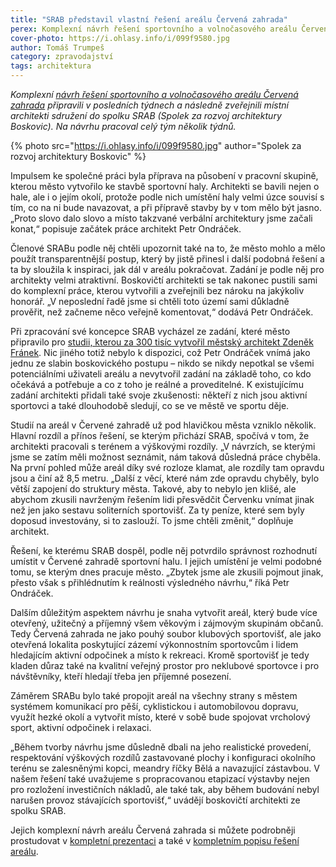 ```yaml
---
title: "SRAB představil vlastní řešení areálu Červená zahrada"
perex: Komplexní návrh řešení sportovního a volnočasového areálu Červená zahrada připravili v posledních týdnech a následně zveřejnili místní architekti sdružení do spolku SRAB (Spolek za rozvoj architektury Boskovic).
cover-photo: https://i.ohlasy.info/i/099f9580.jpg
author: Tomáš Trumpeš
category: zpravodajství
tags: architektura
---
```


*Komplexní [návrh řešení sportovního a volnočasového areálu Červená zahrada](https://www.sraboskovice.cz/sportovni-volnocasovy-areal-cervena-zahrada-jaky-bychom-si-tu-prali) připravili v posledních týdnech a následně zveřejnili místní architekti sdružení do spolku SRAB (Spolek za rozvoj architektury Boskovic). Na návrhu pracoval celý tým několik týdnů.*

{% photo src="https://i.ohlasy.info/i/099f9580.jpg" author="Spolek za rozvoj architektury Boskovic" %}

Impulsem ke společné práci byla příprava na působení v pracovní skupině, kterou město vytvořilo ke stavbě sportovní haly. Architekti se bavili nejen o hale, ale i o jejím okolí, protože podle nich umístění haly velmi úzce souvisí s tím, co na ni bude navazovat, a při přípravě stavby by v tom mělo být jasno. „Proto slovo dalo slovo a místo takzvané verbální architektury jsme začali konat,“ popisuje začátek práce architekt Petr Ondráček.

Členové SRABu podle něj chtěli upozornit také na to, že město mohlo a mělo použít transparentnější postup, který by jistě přinesl i další podobná řešení a ta by sloužila k inspiraci, jak dál v areálu pokračovat. Zadání je podle něj pro architekty velmi atraktivní. Boskovičtí architekti se tak nakonec pustili sami do komplexní práce, kterou vytvořili a zveřejnili bez nároku na jakýkoliv honorář. „V neposlední řadě jsme si chtěli toto území sami důkladně prověřit, než začneme něco veřejně komentovat,“ dodává Petr Ondráček.

Při zpracování své koncepce SRAB vycházel ze zadání, které město připravilo pro [studii, kterou za 300 tisíc vytvořil městský architekt Zdeněk Fránek](https://data.ohlasy.info/2021/cervenka/franek.pdf). Nic jiného totiž nebylo k dispozici, což Petr Ondráček vnímá jako jednu ze slabin boskovického postupu – nikdo se nikdy nepotkal se všemi potenciálními uživateli areálu a nevytvořil zadání na základě toho, co kdo očekává a potřebuje a co z toho je reálné a proveditelné. K existujícímu zadání architekti přidali také svoje zkušenosti: někteří z nich jsou aktivní sportovci a také dlouhodobě sledují, co se ve městě ve sportu děje.

Studií na areál v Červené zahradě už pod hlavičkou města vzniklo několik. Hlavní rozdíl a přínos řešení, se kterým přichází SRAB, spočívá v tom, že architekti pracovali s terénem a výškovými rozdíly. „V návrzích, se kterými jsme se zatím měli možnost seznámit, nám taková důsledná práce chyběla. Na první pohled může areál díky své rozloze klamat, ale rozdíly tam opravdu jsou a činí až 8,5 metru. „Další z věcí, které nám zde opravdu chyběly, bylo větší zapojení do struktury města. Takové, aby to nebylo jen klišé, ale abychom zkusili navrženým řešením lidi přesvědčit Červenku vnímat jinak než jen jako sestavu soliterních sportovišť. Za ty peníze, které sem byly doposud investovány, si to zaslouží. To jsme chtěli změnit,“ doplňuje architekt.

Řešení, ke kterému SRAB dospěl, podle něj potvrdilo správnost rozhodnutí umístit v Červené zahradě sportovní halu. I jejich umístění je velmi podobné tomu, se kterým dnes pracuje město. „Zbytek jsme ale zkusili pojmout jinak, přesto však s přihlédnutím k reálnosti výsledného návrhu,“ říká Petr Ondráček.

Dalším důležitým aspektem návrhu je snaha vytvořit areál, který bude více otevřený, užitečný a příjemný všem věkovým i zájmovým skupinám občanů. Tedy Červená zahrada ne jako pouhý soubor klubových sportovišť, ale jako otevřená lokalita poskytující zázemí výkonnostním sportovcům i lidem hledajícím aktivní odpočinek a místo k rekreaci. Kromě sportovišť je tedy kladen důraz také na kvalitní veřejný prostor pro neklubové sportovce i pro návštěvníky, kteří hledají třeba jen příjemné posezení.

Záměrem SRABu bylo také propojit areál na všechny strany s městem systémem komunikací pro pěší, cyklistickou i automobilovou dopravu, využít hezké okolí a vytvořit místo, které v sobě bude spojovat vrcholový sport, aktivní odpočinek i relaxaci.

„Během tvorby návrhu jsme důsledně dbali na jeho realistické provedení, respektování výškových rozdílů zastavované plochy i konfiguraci okolního terénu se zalesněnými kopci, meandry říčky Bělá a navazující zástavbou. V našem řešení také uvažujeme s propracovanou etapizací výstavby nejen pro rozložení investičních nákladů, ale také tak, aby během budování nebyl narušen provoz stávajících sportovišť,“ uvádějí boskovičtí architekti ze spolku SRAB.

Jejich komplexní návrh areálu Červená zahrada si můžete podrobněji prostudovat v [kompletní prezentaci](https://data.ohlasy.info/2021/cervenka/srab-prezentace.pdf) a také v [kompletním popisu řešení areálu](https://data.ohlasy.info/2021/cervenka/srab-zprava.pdf).

